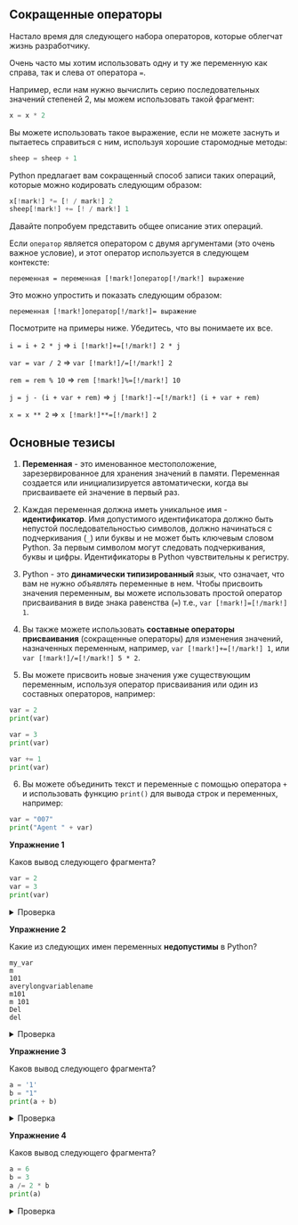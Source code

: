 ## Сокращенные операторы

Настало время для следующего набора операторов, которые облегчат жизнь разработчику.

Очень часто мы хотим использовать одну и ту же переменную как справа, так и слева от оператора `=`.

Например, если нам нужно вычислить серию последовательных значений степеней 2, мы можем использовать такой фрагмент:

```python
x = x * 2
```

Вы можете использовать такое выражение, если не можете заснуть и пытаетесь справиться с ним, используя хорошие
старомодные методы:

```python
sheep = sheep + 1
```

Python предлагает вам сокращенный способ записи таких операций, которые можно кодировать следующим образом:

```python
x[!mark!] *= [! / mark!] 2
sheep[!mark!] += [! / mark!] 1
```

Давайте попробуем представить общее описание этих операций.

Если `оператор` является оператором с двумя аргументами (это очень важное условие), и этот оператор используется в
следующем
контексте:

```
переменная = переменная [!mark!]оператор[!/mark!] выражение
```

Это можно упростить и показать следующим образом:

```
переменная [!mark!]оператор[!/mark!]= выражение
```

Посмотрите на примеры ниже. Убедитесь, что вы понимаете их все.

`i = i + 2 * j` ⇒ `i [!mark!]+=[!/mark!] 2 * j`

`var = var / 2` ⇒ `var [!mark!]/=[!/mark!] 2`

`rem = rem % 10` ⇒ `rem [!mark!]%=[!/mark!] 10`

`j = j - (i + var + rem)` ⇒ `j [!mark!]-=[!/mark!] (i + var + rem)`

`x = x ** 2` ⇒ `x [!mark!]**=[!/mark!] 2`

## Основные тезисы

1. **Переменная** - это именованное местоположение, зарезервированное для хранения значений в памяти. Переменная
создается или инициализируется автоматически, когда вы присваиваете ей значение в первый раз.

2. Каждая переменная должна иметь уникальное имя - **идентификатор**. Имя допустимого идентификатора должно быть
непустой последовательностью символов, должно начинаться с подчеркивания (`_`) или буквы и не может быть ключевым
словом Python. За первым символом могут следовать подчеркивания, буквы и цифры. Идентификаторы в Python чувствительны к
регистру.

3. Python - это **динамически типизированный** язык, что означает, что вам не нужно _объявлять_ переменные в нем. Чтобы присвоить значения переменным, вы можете использовать простой оператор присваивания в виде знака
равенства (`=`) т.е., `var [!mark!]=[!/mark!] 1`.

4. Вы также можете использовать **составные операторы присваивания** (сокращенные операторы) для изменения значений,
назначенных переменным, например, `var [!mark!]+=[!/mark!] 1`, или `var [!mark!]/=[!/mark!] 5 * 2`.

5. Вы можете присвоить новые значения уже существующим переменным, используя оператор присваивания или один из
составных операторов, например:

```python
var = 2
print(var)

var = 3
print(var)

var += 1
print(var)

```

6. Вы можете объединить текст и переменные с помощью оператора `+` и использовать функцию `print()` для вывода строк и
переменных, например:

```python
var = "007"
print("Agent " + var)
```

**Упражнение 1**

Каков вывод следующего фрагмента?

```python
var = 2
var = 3
print(var)
```

<details><summary>Проверка</summary>

`3`

</details>

**Упражнение 2**

Какие из следующих имен переменных **недопустимы** в Python?

```
my_var
m
101
averylongvariablename
m101
m 101
Del
del
```

<details><summary>Проверка</summary>

```
my_var
m
[!mark!]101[!/mark!] # недопустимо (начинается с цифры)
averylongvariablename
m101
[!mark!]m 101[!/mark!] # недопустимо (содержит пробел)
Del
[!mark!]del[!/mark!] # недопустимо (это ключевое слово)
```

</details>

**Упражнение 3**

Каков вывод следующего фрагмента?

```python
a = '1'
b = "1"
print(a + b)
```

<details><summary>Проверка</summary>

`11`

</details>

**Упражнение 4**

Каков вывод следующего фрагмента?

```python
a = 6
b = 3
a /= 2 * b
print(a)
```

<details><summary>Проверка</summary>

`1.0`

2 * b = 6  
a = 6 → 6 / 6 = 1.0

</details>

